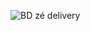![BD zé delivery](https://github.com/Ricusss/BD-z--delivery/assets/145055452/4c965b58-00cb-4a9b-8a9e-fe0b251f439c)
